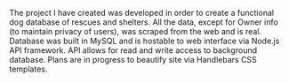 The project I have created was developed in order to create a functional dog database of rescues and shelters.
All the data, except for Owner info (to maintain privacy of users), was scraped from the web and is real.
Database was built in MySQL and is hostable to web interface via Node.js API framework.
API allows for read and write access to background database.
Plans are in progress to beautify site via Handlebars CSS templates.
